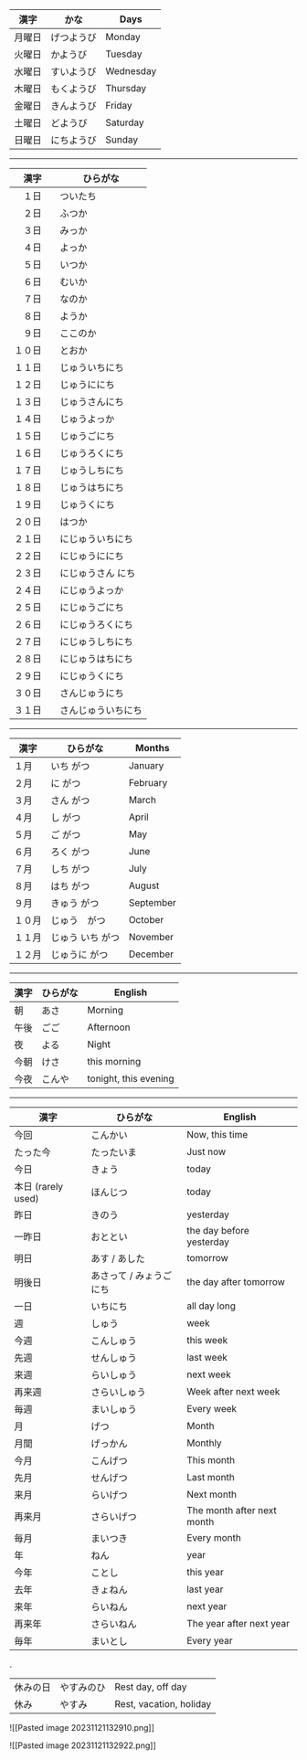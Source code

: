 


| 漢字 | かな | Days |
| --- | --- | --- |
| 月曜日 | げつようび | Monday |
| 火曜日 | かようび   | Tuesday |
| 水曜日 | すいようび | Wednesday |
| 木曜日 | もくようび | Thursday |
| 金曜日 | きんようび | Friday |　
| 土曜日 | どようび   | Saturday |
| 日曜日 | にちようび | Sunday |

---

| 漢字 | ひらがな | 
| --- | --- |
| 　１日　| ついたち  |
| 　２日　| ふつか  |
| 　３日　| みっか  |
| 　４日　| よっか  |
| 　５日　| いつか  |
| 　６日　| むいか  |
| 　７日　| なのか　|
| 　８日　| ようか  |
| 　９日　| ここのか | 
| １０日　| とおか |
| １１日　| じゅういちにち  |
| １２日　| じゅうににち  |
| １３日　| じゅうさんにち  |
| １４日　| じゅうよっか  |
| １５日　| じゅうごにち  |
| １６日　| じゅうろくにち  |
| １７日　| じゅうしちにち | 
| １８日　| じゅうはちにち  |
| １９日　| じゅうくにち  |
| ２０日　| はつか  |
| ２１日　| にじゅういちにち |
| ２２日　| にじゅうににち  |
| ２３日　| にじゅうさん にち  |
| ２４日　| にじゅうよっか  |
| ２５日　| にじゅうごにち  |
| ２６日　| にじゅうろくにち  |
| ２７日　| にじゅうしちにち  |
| ２８日　| にじゅうはちにち  |
| ２９日　| にじゅうくにち | 
| ３０日　| さんじゅうにち  |
| ３１日  | さんじゅういちにち |

---

| 漢字 | ひらがな | Months |
| --- | --- | --- |
|  １月 | いち がつ  | January |
|  ２月 | に がつ  | February |
|  ３月 | さん がつ  | March|
|  ４月 | し がつ   | April|
|  ５月 | ご がつ  | May|
|  ６月 | ろく がつ  | June|
|  ７月 | しち がつ  | July|
|  ８月 | はち がつ  | August|
|  ９月 | きゅう がつ  | September|
|１０月 | じゅう　がつ  | October|
|１１月 | じゅう いち がつ  | November|
|１２月 | じゅうに がつ | December|

---

| 漢字 | ひらがな | English |
| --- | --- | --- |
| 朝 | あさ | Morning | 
| 午後 | ごご | Afternoon |
| 夜 | よる | Night | 
|今朝 | けさ | this morning | 
|今夜 | こんや | tonight, this evening | 

---

| 漢字 | ひらがな | English |
| --- | --- | --- |
| 今回   | こんかい | Now, this time | 
| たった今 | たったいま | Just now | 
|今日	|きょう 		|today	|
|本日 (rarely used)  |ほんじつ　　|today 
|昨日 	|きのう		|yesterday
|一昨日 	|おととい		|the day before yesterday
|明日 	| あす / あした		|tomorrow
|明後日 	|あさって / みょうごにち		|the day after tomorrow
|一日 	|いちにち		|all day long
|週 	|しゅう		|week
|今週 	|こんしゅう		|this week
|先週 	|せんしゅう		|last week
|来週 	|らいしゅう		|next week
| 再来週 | さらいしゅう | Week after next week | 
| 毎週   | まいしゅう | Every week | 
| 月 	| げつ		| Month
| 月間  | げっかん | Monthly |
|今月 	|こんげつ		| This month
|先月 	|せんげつ		| Last month
|来月	|らいげつ		| Next month
| 再来月 | さらいげつ | The month after next month
| 毎月   | まいつき | Every month | 
|年	     | ねん		|year
|今年	|ことし		|this year
|去年	|きょねん		|last year
|来年	|らいねん		|next year
|再来年　| さらいねん　| The year after next year | 
| 毎年　| まいとし　| Every year |

.

| | | |
| --- | --- | --- | 
| 休みの日 | やすみのひ | Rest day, off day | 
| 休み | やすみ | Rest, vacation, holiday | 



![[Pasted image 20231121132910.png]]






![[Pasted image 20231121132922.png]]